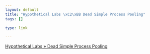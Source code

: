 ```yaml
--- 
layout: default
title: "Hypothetical Labs \xC2\xBB Dead Simple Process Pooling"
tags: []

type: link

---
```

<a href="http://weblog.hypotheticalabs.com/?p=224">Hypothetical Labs » Dead Simple Process Pooling</a>
